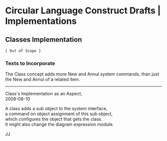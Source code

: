 Circular Language Construct Drafts | Implementations
====================================================

Classes Implementation
----------------------

`[ Out of Scope ]`

### Texts to Incorporate

The Class concept adds more New and Annul system commands, than just the New and Annul of a related item.

-----

Class's Implementation as an Aspect,  
2008-06-10

A class adds a sub object to the system interface,  
a command on object assignment of this sub object,  
which configures the object that gets the class.  
It might also change the diagram expression module.

JJ
